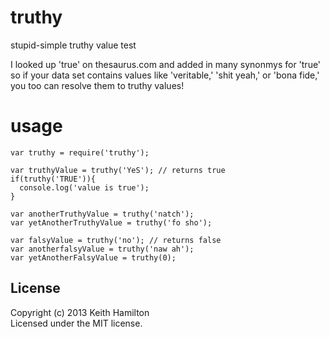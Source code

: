 truthy
=========

stupid-simple truthy value test
  
I looked up 'true' on thesaurus.com and added in many synonmys for 'true' so if your data set contains values like 'veritable,' 'shit yeah,' or 'bona fide,' you too can resolve them to truthy values!

# usage
```  
var truthy = require('truthy');

var truthyValue = truthy('YeS'); // returns true
if(truthy('TRUE')){
  console.log('value is true');
}

var anotherTruthyValue = truthy('natch');
var yetAnotherTruthyValue = truthy('fo sho');

var falsyValue = truthy('no'); // returns false
var anotherfalsyValue = truthy('naw ah');
var yetAnotherFalsyValue = truthy(0);
```

## License
Copyright (c) 2013 Keith Hamilton  
Licensed under the MIT license.







